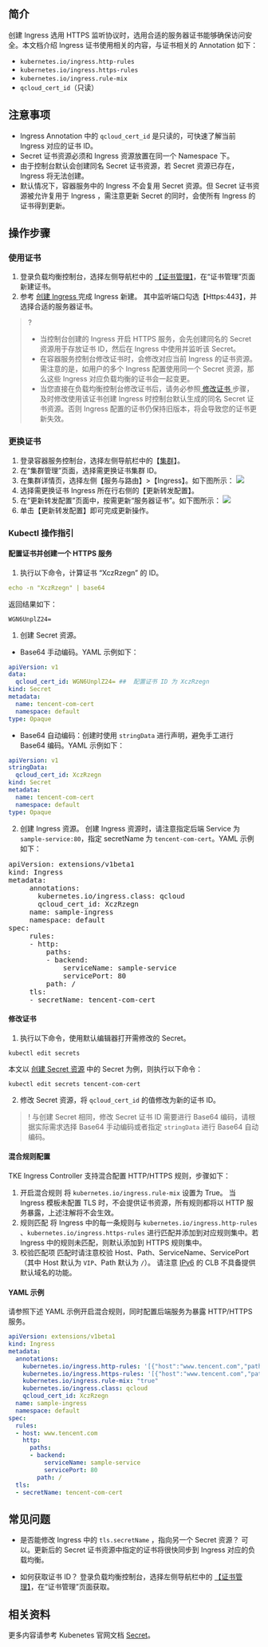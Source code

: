 ## 简介
创建 Ingress 选用 HTTPS 监听协议时，选用合适的服务器证书能够确保访问安全。本文档介绍 Ingress 证书使用相关的内容，与证书相关的 Annotation 如下：

- `kubernetes.io/ingress.http-rules`
- `kubernetes.io/ingress.https-rules`
- `kubernetes.io/ingress.rule-mix`
- `qcloud_cert_id`（只读）

## 注意事项

- Ingress Annotation 中的 `qcloud_cert_id` 是只读的，可快速了解当前 Ingress 对应的证书 ID。
- Secret 证书资源必须和 Ingress 资源放置在同一个 Namespace 下。
- 由于控制台默认会创建同名 Secret 证书资源，若 Secret 资源已存在，Ingress 将无法创建。
- 默认情况下，容器服务中的 Ingress 不会复用 Secret 资源。但 Secret 证书资源被允许复用于 Ingress ，需注意更新 Secret 的同时，会使所有 Ingress 的证书得到更新。 

## 操作步骤

### 使用证书

1. 登录负载均衡控制台，选择左侧导航栏中的 [【证书管理】](https://console.cloud.tencent.com/clb/cert)，在“证书管理”页面新建证书。
2. 参考 [创建 Ingress ](https://cloud.tencent.com/document/product/457/31711#.E5.88.9B.E5.BB.BA-ingress) 完成 Ingress 新建。
其中监听端口勾选【Https:443】，并选择合适的服务器证书。

>?
> -  当控制台创建的 Ingress 开启 HTTPS 服务，会先创建同名的 Secret 资源用于存放证书 ID，然后在 Ingress 中使用并监听该 Secret。
> - 在容器服务控制台修改证书时，会修改对应当前 Ingress 的证书资源。需注意的是，如用户的多个 Ingress 配置使用同一个 Secret 资源，那么这些 Ingress 对应负载均衡的证书会一起变更。
> - 当您直接在负载均衡控制台修改证书后，请务必参照[ 修改证书 ](#ModifySecret)步骤，及时修改使用该证书创建 Ingress 时控制台默认生成的同名 Secret 证书资源。否则 Ingress 配置的证书仍保持旧版本，将会导致您的证书更新失效。

### 更换证书
1. 登录容器服务控制台，选择左侧导航栏中的【[集群](https://console.cloud.tencent.com/tke2/cluster)】。
2. 在“集群管理”页面，选择需更换证书集群 ID。
3. 在集群详情页，选择左侧【服务与路由】>【Ingress】。如下图所示：
![](https://main.qcloudimg.com/raw/69e9c55ea644144ea5848c98b9d0462a.png)
4. 选择需更换证书 Ingress 所在行右侧的【更新转发配置】。
5. 在“更新转发配置”页面中，按需更新“服务器证书”。如下图所示：
![](https://main.qcloudimg.com/raw/b063a80ad38e095d55655847e3ff3ff2.png)
6. 单击【更新转发配置】即可完成更新操作。



### Kubectl 操作指引

#### 配置证书并创建一个 HTTPS 服务[](id:CreatingSecret)

1. 执行以下命令，计算证书 “XczRzegn” 的 ID。
```yaml
echo -n "XczRzegn" | base64
```
返回结果如下：
```
WGN6UnplZ24=
```
1. 创建 Secret 资源。
 - Base64 手动编码。YAML 示例如下：
```yaml
apiVersion: v1
data:
  qcloud_cert_id: WGN6UnplZ24= ##  配置证书 ID 为 XczRzegn
kind: Secret
metadata:
  name: tencent-com-cert
  namespace: default
type: Opaque
```
 - Base64 自动编码：创建时使用 `stringData` 进行声明，避免手工进行 Base64 编码。YAML 示例如下：
```yaml
apiVersion: v1
stringData:
  qcloud_cert_id: XczRzegn
kind: Secret
metadata:
  name: tencent-com-cert
  namespace: default
type: Opaque
```
2. 创建 Ingress 资源。
创建 Ingress 资源时，请注意指定后端 Service 为 `sample-service:80`，指定 secretName 为 `tencent-com-cert`。YAML 示例如下：
<pre>
<span class="hljs-section">apiVersion: extensions/v1beta1</span>
<span class="hljs-section">kind: Ingress</span>
<span class="hljs-section">metadata:</span>
     annotations:
       kubernetes.io/ingress.class: qcloud
       qcloud_cert_id: XczRzegn
     name: sample-ingress
     namespace: default
<span class="hljs-section">spec:</span>
     rules:
     - http:
         paths:
         - backend:
             serviceName: sample-service
             servicePort: 80
         path: /
     tls:
     - secretName: tencent-com-cert
</pre>


#### 修改证书[](id:ModifySecret)

1. 执行以下命令，使用默认编辑器打开需修改的 Secret。
```
kubectl edit secrets
```
本文以 [创建 Secret 资源](#CreatingSecret) 中的 Secret 为例，则执行以下命令：
```
kubectl edit secrets tencent-com-cert
```
2. 修改 Secret 资源，将 `qcloud_cert_id` 的值修改为新的证书 ID。
>! 与创建 Secret 相同，修改 Secret 证书 ID 需要进行 Base64 编码，请根据实际需求选择 Base64 手动编码或者指定 `stringData` 进行 Base64 自动编码。


#### 混合规则配置

TKE Ingress Controller 支持混合配置 HTTP/HTTPS 规则，步骤如下：
1. 开启混合规则
将 `kubernetes.io/ingress.rule-mix` 设置为 True。
当 Ingress 模板未配置 TLS 时，不会提供证书资源，所有规则都将以 HTTP 服务暴露，上述注解将不会生效。
2. 规则匹配
将 Ingress 中的每一条规则与 `kubernetes.io/ingress.http-rules` 、`kubernetes.io/ingress.https-rules` 进行匹配并添加到对应规则集中。若 Ingress 中的规则未匹配，则默认添加到 HTTPS 规则集中。
3. 校验匹配项
匹配时请注意校验 Host、Path、ServiceName、ServicePort（其中 Host 默认为 `VIP`、Path 默认为 `/`）。
请注意 [IPv6](https://cloud.tencent.com/document/product/1142/38134) 的 CLB 不具备提供默认域名的功能。

#### YAML 示例

请参照下述 YAML 示例开启混合规则，同时配置后端服务为暴露 HTTP/HTTPS 服务。
```yaml
apiVersion: extensions/v1beta1
kind: Ingress
metadata:
  annotations:
    kubernetes.io/ingress.http-rules: '[{"host":"www.tencent.com","path":"/","backend":{"serviceName":"sample-service","servicePort":"80"}}]'
    kubernetes.io/ingress.https-rules: '[{"host":"www.tencent.com","path":"/","backend":{"serviceName":"sample-service","servicePort":"80"}}]'
    kubernetes.io/ingress.rule-mix: "true"
    kubernetes.io/ingress.class: qcloud
    qcloud_cert_id: XczRzegn
  name: sample-ingress
  namespace: default
spec:
  rules:
  - host: www.tencent.com
    http:
      paths:
      - backend:
          serviceName: sample-service
          servicePort: 80
        path: /
  tls:
  - secretName: tencent-com-cert
```

## 常见问题
- 是否能修改 Ingress 中的 `tls.secretName` ，指向另一个 Secret 资源？
可以。更新后的 Secret 证书资源中指定的证书将很快同步到 Ingress 对应的负载均衡。

- 如何获取证书 ID？
登录负载均衡控制台，选择左侧导航栏中的 [【证书管理】](https://console.cloud.tencent.com/clb/cert)，在“证书管理”页面获取。



## 相关资料

更多内容请参考 Kubenetes 官网文档 [Secret](https://kubernetes.io/zh/docs/concepts/configuration/secret/)。



